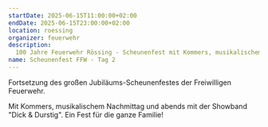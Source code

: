 ```yaml
---
startDate: 2025-06-15T11:00:00+02:00
endDate: 2025-06-15T23:00:00+02:00
location: roessing
organizer: feuerwehr
description:
  100 Jahre Feuerwehr Rössing - Scheunenfest mit Kommers, musikalischem Nachmittag und Showband "Dick & Durstig".
name: Scheunenfest FFW - Tag 2
---
```


Fortsetzung des großen Jubiläums-Scheunenfestes der Freiwilligen Feuerwehr.

Mit Kommers, musikalischem Nachmittag und abends mit der Showband "Dick & Durstig". Ein Fest für die ganze Familie!
